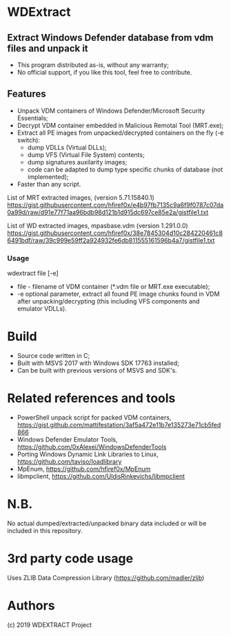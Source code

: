 
# WDExtract
## Extract Windows Defender database from vdm files and unpack it

+ This program distributed as-is, without any warranty;
+ No official support, if you like this tool, feel free to contribute.

## Features
* Unpack VDM containers of Windows Defender/Microsoft Security Essentials;
* Decrypt VDM container embedded in Malicious Remotal Tool (MRT.exe);
* Extract all PE images from unpacked/decrypted containers on the fly (-e switch):
   * dump VDLLs (Virtual DLLs);
   * dump VFS (Virtual File System) contents;
   * dump signatures auxilarity images;
   * code can be adapted to dump type specific chunks of database (not implemented);
* Faster than any script.

List of MRT extracted images, (version 5.71.15840.1)
https://gist.githubusercontent.com/hfiref0x/e4b97fb7135c9a6f9f0787c07da0a99d/raw/d91e77f71aa96bdb98d121b1d915dc697ce85e2a/gistfile1.txt

List of WD extracted images, mpasbase.vdm (version 1.291.0.0)
https://gist.githubusercontent.com/hfiref0x/38e7845304d10c284220461c86491bdf/raw/39c999e59ff2a924932fe6db811555161596b4a7/gistfile1.txt

### Usage
wdextract file [-e]
* file - filename of VDM container (*.vdm file or MRT.exe executable);
* -e optional parameter, extract all found PE image chunks found in VDM after unpacking/decrypting (this including VFS components and emulator VDLLs).


# Build

+ Source code written in C;
+ Built with MSVS 2017 with Windows SDK 17763 installed;
+ Can be built with previous versions of MSVS and SDK's.

# Related references and tools
+ PowerShell unpack script for packed VDM containers, https://gist.github.com/mattifestation/3af5a472e11b7e135273e71cb5fed866
+ Windows Defender Emulator Tools, https://github.com/0xAlexei/WindowsDefenderTools
+ Porting Windows Dynamic Link Libraries to Linux, https://github.com/taviso/loadlibrary
+ MpEnum, https://github.com/hfiref0x/MpEnum
+ libmpclient, https://github.com/UldisRinkevichs/libmpclient

# N.B.
No actual dumped/extracted/unpacked binary data included or will be included in this repository.

# 3rd party code usage
Uses ZLIB Data Compression Library (https://github.com/madler/zlib)

# Authors
(c) 2019 WDEXTRACT Project

